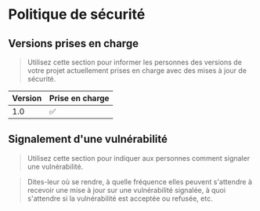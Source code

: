 # Politique de sécurité

## Versions prises en charge

> Utilisez cette section pour informer les personnes des versions de votre projet actuellement prises en charge avec des mises à jour de sécurité.

| Version | Prise en charge    |
| ------- | ------------------ |
| 1.0     | :white_check_mark: |

## Signalement d'une vulnérabilité

> Utilisez cette section pour indiquer aux personnes comment signaler une vulnérabilité.

> Dites-leur où se rendre, à quelle fréquence elles peuvent s'attendre à recevoir une mise à jour sur une vulnérabilité signalée, à quoi s'attendre si la vulnérabilité est acceptée ou refusée, etc.

